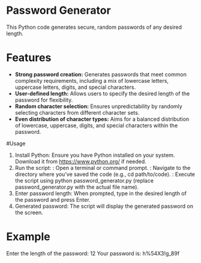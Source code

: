 # Password Generator

This Python code generates secure, random passwords of any desired length.

# Features
* **Strong password creation:** Generates passwords that meet common complexity requirements, including a mix of lowercase letters, uppercase letters, digits, and special characters.
* **User-defined length:** Allows users to specify the desired length of the password for flexibility.
* **Random character selection:** Ensures unpredictability by randomly selecting characters from different character sets.
* **Even distribution of character types:** Aims for a balanced distribution of lowercase, uppercase, digits, and special characters within the password.

#Usage
1. Install Python: Ensure you have Python installed on your system. Download it from https://www.python.org/ if needed.
2. Run the script:
   : Open a terminal or command prompt.
   : Navigate to the directory where you've saved the code (e.g., cd path/to/code).
   : Execute the script using python password_generator.py (replace password_generator.py with the actual file name).
3. Enter password length: When prompted, type in the desired length of the password and press Enter.
4. Generated password: The script will display the generated password on the screen.

# Example
Enter the length of the password: 12
Your password is: h%54X3!g_89f
